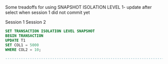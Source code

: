 Some treadoffs for using SNAPSHOT ISOLATION LEVEL
1- update after select when session 1 did not commit yet

Session 1                                                                                    Session 2
```SQL
SET TRANSACTION ISOLATION LEVEL SNAPSHOT
BEGIN TRANSACTION
UPDATE T1
SET COL1 = 5000
WHERE COL2 = 10;

-------------------------------------------------------------------------------------------------------------------------------------------
                                                                                        SET TRANSACTION ISOLATION LEVEL SNAPSHOT
                                                                                        BEGIN TRANSACTION
                                                                                        SELECT COUNT(*)
                                                                                        FROM T1;
